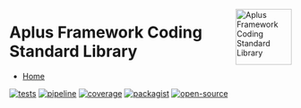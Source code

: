 <a href="https://gitlab.com/aplus-framework/libraries/coding-standard"><img src="https://gitlab.com/aplus-framework/libraries/coding-standard/-/raw/master/guide/image.png" alt="Aplus Framework Coding Standard Library" align="right" width="100"></a>

# Aplus Framework Coding Standard Library

- [Home](https://aplus-framework.com/packages/coding-standard)

[![tests](https://github.com/aplus-framework/coding-standard/actions/workflows/tests.yml/badge.svg)](https://github.com/aplus-framework/coding-standard/actions/workflows/tests.yml)
[![pipeline](https://gitlab.com/aplus-framework/libraries/coding-standard/badges/master/pipeline.svg)](https://gitlab.com/aplus-framework/libraries/coding-standard/-/pipelines?scope=branches)
[![coverage](https://gitlab.com/aplus-framework/libraries/coding-standard/badges/master/coverage.svg?job=test:php)](https://aplus-framework.gitlab.io/libraries/coding-standard/coverage/)
[![packagist](https://img.shields.io/packagist/v/aplus/coding-standard)](https://packagist.org/packages/aplus/coding-standard)
[![open-source](https://img.shields.io/badge/open--source-sponsor-magenta)](https://aplus-framework.com/sponsor)
